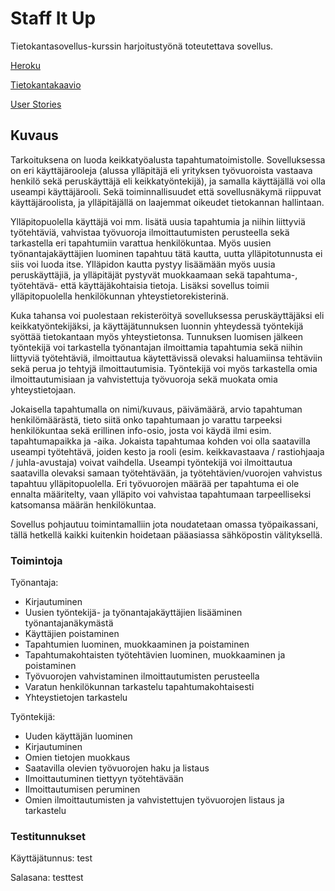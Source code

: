 # Staff It Up

Tietokantasovellus-kurssin harjoitustyönä toteutettava sovellus. 

[Heroku](http://staffitup.herokuapp.com)

[Tietokantakaavio](https://github.com/picada/Staff-It-Up/blob/master/documentation/Tsoha%20tietokantakaavio.jpg)

[User Stories](https://github.com/picada/Staff-It-Up/blob/master/documentation/UserStories.md)

## Kuvaus

Tarkoituksena on luoda keikkatyöalusta tapahtumatoimistolle. Sovelluksessa on eri käyttäjärooleja (alussa ylläpitäjä eli yrityksen työvuoroista vastaava henkilö sekä peruskäyttäjä eli keikkatyöntekijä), ja samalla käyttäjällä voi olla useampi käyttäjärooli. Sekä toiminnallisuudet että sovellusnäkymä riippuvat käyttäjäroolista, ja ylläpitäjällä on laajemmat oikeudet tietokannan hallintaan.

Ylläpitopuolella käyttäjä voi mm. lisätä uusia tapahtumia ja niihin liittyviä työtehtäviä, vahvistaa työvuoroja ilmoittautumisten perusteella sekä tarkastella eri tapahtumiin varattua henkilökuntaa. Myös uusien työnantajakäyttäjien luominen tapahtuu tätä kautta, uutta ylläpitotunnusta ei siis voi luoda itse. Ylläpidon kautta pystyy lisäämään myös uusia peruskäyttäjiä, ja ylläpitäjät pystyvät muokkaamaan sekä tapahtuma-, työtehtävä- että käyttäjäkohtaisia tietoja. Lisäksi sovellus toimii ylläpitopuolella henkilökunnan yhteystietorekisterinä. 

Kuka tahansa voi puolestaan rekisteröityä sovelluksessa peruskäyttäjäksi eli keikkatyöntekijäksi, ja käyttäjätunnuksen luonnin yhteydessä työntekijä syöttää tietokantaan myös yhteystietonsa. Tunnuksen luomisen jälkeen työntekijä voi tarkastella työnantajan ilmoittamia tapahtumia sekä niihin liittyviä työtehtäviä, ilmoittautua käytettävissä olevaksi haluamiinsa tehtäviin sekä perua jo tehtyjä ilmoittautumisia. Työntekijä voi myös tarkastella omia ilmoittautumisiaan ja vahvistettuja työvuoroja sekä muokata omia yhteystietojaan.

Jokaisella tapahtumalla on nimi/kuvaus, päivämäärä, arvio tapahtuman henkilömäärästä, tieto siitä onko tapahtumaan jo varattu tarpeeksi henkilökuntaa sekä erillinen info-osio, josta voi käydä ilmi esim. tapahtumapaikka ja -aika. Jokaista tapahtumaa kohden voi olla saatavilla useampi työtehtävä, joiden kesto ja rooli (esim. keikkavastaava / rastiohjaaja / juhla-avustaja) voivat vaihdella. Useampi työntekijä voi ilmoittautua saatavilla olevaksi samaan työtehtävään, ja työtehtävien/vuorojen vahvistus tapahtuu ylläpitopuolella. Eri työvuorojen määrää per tapahtuma ei ole ennalta määritelty, vaan ylläpito voi vahvistaa tapahtumaan tarpeelliseksi katsomansa määrän henkilökuntaa.

Sovellus pohjautuu toimintamalliin jota noudatetaan omassa työpaikassani, tällä hetkellä kaikki kuitenkin hoidetaan pääasiassa sähköpostin välityksellä.

### Toimintoja

Työnantaja:
* Kirjautuminen
* Uusien työntekijä- ja työnantajakäyttäjien lisääminen työnantajanäkymästä
* Käyttäjien poistaminen
* Tapahtumien luominen, muokkaaminen ja poistaminen
* Tapahtumakohtaisten työtehtävien luominen, muokkaaminen ja poistaminen
* Työvuorojen vahvistaminen ilmoittautumisten perusteella
* Varatun henkilökunnan tarkastelu tapahtumakohtaisesti
* Yhteystietojen tarkastelu

Työntekijä:
* Uuden käyttäjän luominen
* Kirjautuminen
* Omien tietojen muokkaus
* Saatavilla olevien työvuorojen haku ja listaus 
* Ilmoittautuminen tiettyyn työtehtävään
* Ilmoittautumisen peruminen
* Omien ilmoittautumisten ja vahvistettujen työvuorojen listaus ja tarkastelu

### Testitunnukset

Käyttäjätunnus: test

Salasana: testtest
